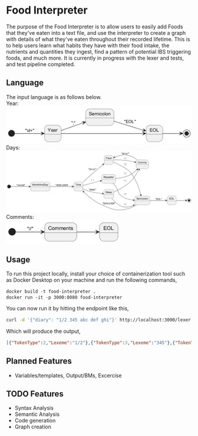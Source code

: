 # Food Interpreter
The purpose of the Food Interpreter is to allow users to easily add Foods that they've eaten into a text file, and use the interpreter to create a graph with details of what they've eaten throughout their recorded lifetime. This is to help users learn what habits they have with their food intake, the nutrients and quantities they ingest, find a pattern of potential IBS triggering foods, and much more. It is currently in progress with the lexer and tests, and test pipeline completed.

## Language
The input language is as follows below.  
Year:  
![year](Documentation/diagram.png)  
Days:  
![days](Documentation/diagram_001.png)  
Comments:  
![days](Documentation/diagram_002.png)  

## Usage
To run this project locally, install your choice of containerization tool such as Docker Desktop on your machine and run the following commands,
```
docker build -t food-interpreter .
docker run -it -p 3000:8080 food-interpreter
```
You can now run it by hitting the endpoint like this,
```bash
curl -d '{"diary": "1/2 345 abc def ghi"}' http://localhost:3000/lexer
```
Which will produce the output,
```json
[{"TokenType":2,"Lexeme":"1/2"},{"TokenType":3,"Lexeme":"345"},{"TokenType":4,"Lexeme":"abc"},{"TokenType":4,"Lexeme":"def"},{"TokenType":4,"Lexeme":"ghi"}]
```

## Planned Features
- Variables/templates, Output/BMs, Excercise

## TODO Features
- Syntax Analysis
- Semantic Analysis
- Code generation
- Graph creation
